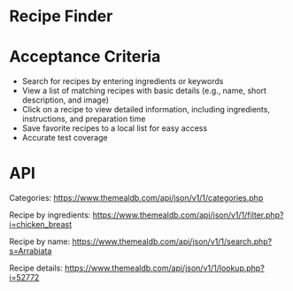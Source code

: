 # Recipe Finder

# Acceptance Criteria

- Search for recipes by entering ingredients or keywords
- View a list of matching recipes with basic details (e.g., name, short description, and image)
- Click on a recipe to view detailed information, including ingredients, instructions, and preparation time
- Save favorite recipes to a local list for easy access
- Accurate test coverage

# API

Categories:
https://www.themealdb.com/api/json/v1/1/categories.php

Recipe by ingredients:
https://www.themealdb.com/api/json/v1/1/filter.php?i=chicken_breast

Recipe by name:
https://www.themealdb.com/api/json/v1/1/search.php?s=Arrabiata

Recipe details:
https://www.themealdb.com/api/json/v1/1/lookup.php?i=52772